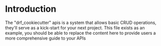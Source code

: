 # Introduction

The "drf_cookiecutter" apis is a system that allows basic CRUD operations, they'll serve as a kick-start for your next project.
This file exists as an example, you should be able to replace the content here to provide users a more comprehensive guide to
your APIs
